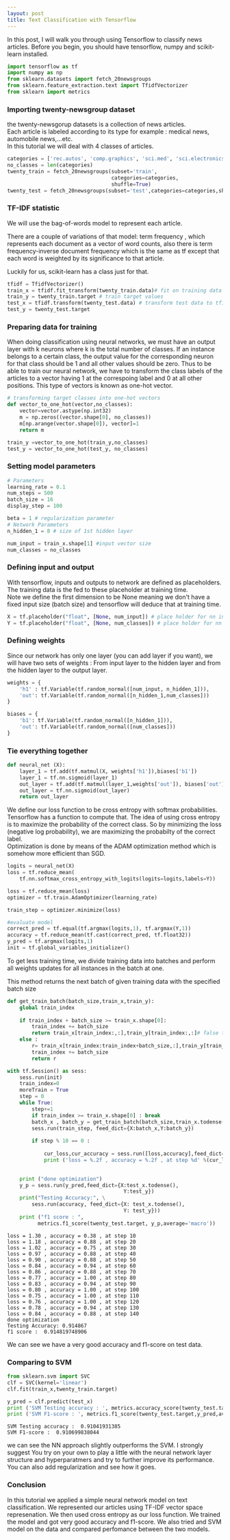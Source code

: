 ```yaml
---
layout: post
title: Text Classification with Tensorflow
---
```


In this post, I will walk you through using Tensorflow to classify news articles.
Before you begin, you should have tensorflow, numpy and scikit-learn installed.



```python
import tensorflow as tf
import numpy as np
from sklearn.datasets import fetch_20newsgroups
from sklearn.feature_extraction.text import TfidfVectorizer
from sklearn import metrics
```

### Importing twenty-newsgroup dataset
the twenty-newsgorup datasets is a collection of news articles.  
Each article is labeled according to its type for example : medical news, automobile news,...etc.  
In this tutorial we will deal with 4 classes of articles.


```python
categories = ['rec.autos', 'comp.graphics', 'sci.med', 'sci.electronics']
no_classes = len(categories)
twenty_train = fetch_20newsgroups(subset='train',
                                  categories=categories,
                                  shuffle=True)
twenty_test = fetch_20newsgroups(subset='test',categories=categories,shuffle=True)
```

### TF-IDF statistic
We will use the bag-of-words model to represent each article.  

There are a couple of variations of that model: term frequency , which represents each document as a vector of word counts, also there is term frequency-inverse document frequency which is the same as tf except that each word is weighted by its significance to that article.  

Luckily for us, scikit-learn has a class just for that.


```python
tfidf = TfidfVectorizer()
train_x = tfidf.fit_transform(twenty_train.data)# fit on training data
train_y = twenty_train.target # train target values
test_x = tfidf.transform(twenty_test.data) # transform test data to tfidf representation
test_y = twenty_test.target
```


### Preparing data for training
When doing classification using neural networks, we must have an output layer with k neurons where k is the total number of classes. If an instance belongs to a certain class, the output value for the corresponding neuron for that class should be 1 and all other values should be zero. Thus to be able to train our neural network, we have to transform the class labels of the articles to a vector having 1 at the correspoing label and 0 at all other positions. This type of vectors is known as one-hot vector.


```python
# transforming target classes into one-hot vectors
def vector_to_one_hot(vector,no_classes):
    vector=vector.astype(np.int32)
    m = np.zeros((vector.shape[0], no_classes))
    m[np.arange(vector.shape[0]), vector]=1
    return m

train_y =vector_to_one_hot(train_y,no_classes)
test_y = vector_to_one_hot(test_y, no_classes)
```

### Setting model parameters


```python
# Parameters
learning_rate = 0.1
num_steps = 500
batch_size = 16
display_step = 100

beta = 1 # regularization parameter
# Network Parameters
n_hidden_1 = 8 # size of 1st hidden layer

num_input = train_x.shape[1] #input vector size
num_classes = no_classes 
```

### Defining input and output

With tensorflow, inputs and outputs to network are defined as placeholders.  
The training data is the fed to these placeholder at training time.  
Note we define the first dimension to be None meaning we don't have a fixed input size (batch size) and tensorflow will deduce that at training time.


```python
X = tf.placeholder("float", [None, num_input]) # place holder for nn input
Y = tf.placeholder("float", [None, num_classes]) # place holder for nn output
```

### Defining weights
Since our network has only one layer (you can add layer if you want), we will have two sets of weights : From input layer to the hidden layer and from the hidden layer to the output layer.


```python
weights = {
    'h1' : tf.Variable(tf.random_normal([num_input, n_hidden_1])),
    'out': tf.Variable(tf.random_normal([n_hidden_1,num_classes]))
}

biases = {
    'b1': tf.Variable(tf.random_normal([n_hidden_1])),
    'out': tf.Variable(tf.random_normal([num_classes]))
}
```

### Tie everything together


```python
def neural_net (X):
    layer_1 = tf.add(tf.matmul(X, weights['h1']),biases['b1'])
    layer_1 = tf.nn.sigmoid(layer_1)
    out_layer = tf.add(tf.matmul(layer_1,weights['out']), biases['out'])
    out_layer = tf.nn.sigmoid(out_layer)
    return out_layer
```

We define our loss function to be cross entropy with softmax probabilities. Tensorflow has a function to compute that. 
The idea of using cross entropy is to maximize the probability of the correct class. So by minimizing the loss (negative log probability), we are maximizing the probabilty of the correct label.  
Optimization is done by means of the ADAM optimization method which is somehow more efficient than SGD.


```python
logits = neural_net(X)
loss = tf.reduce_mean(
    tf.nn.softmax_cross_entropy_with_logits(logits=logits,labels=Y))

loss = tf.reduce_mean(loss)
optimizer = tf.train.AdamOptimizer(learning_rate)

train_step = optimizer.minimize(loss)

#evaluate model
correct_pred = tf.equal(tf.argmax(logits,1), tf.argmax(Y,1))
accuracy = tf.reduce_mean(tf.cast(correct_pred, tf.float32))
y_pred = tf.argmax(logits,1)
init = tf.global_variables_initializer()
```

To get less training time, we divide training data into batches and perform all weights updates for all instances in the batch at one.  

This method returns the next batch of given training data with the specified batch size


```python
def get_train_batch(batch_size,train_x,train_y):
    global train_index
    
    if train_index + batch_size >= train_x.shape[0]:
        train_index += batch_size
        return train_x[train_index:,:],train_y[train_index:,:]# false to indicate no more training batches
    else :
        r= train_x[train_index:train_index+batch_size,:],train_y[train_index:train_index+batch_size,:]
        train_index += batch_size
        return r
```


```python
with tf.Session() as sess:
    sess.run(init)
    train_index=0
    moreTrain = True
    step = 0
    while True:
        step+=1
        if train_index >= train_x.shape[0] : break
        batch_x , batch_y = get_train_batch(batch_size,train_x.todense(),train_y)
        sess.run(train_step, feed_dict={X:batch_x,Y:batch_y})
        
        if step % 10 == 0 :
            
            cur_loss,cur_accuracy = sess.run([loss,accuracy],feed_dict={X:batch_x,Y:batch_y}) 
            print ('loss = %.2f , accuracy = %.2f , at step %d' %(cur_loss, cur_accuracy,step))
    

    print ("done optimization")
    y_p = sess.run(y_pred,feed_dict={X:test_x.todense(),
                                      Y:test_y})
    print("Testing Accuracy:", \
        sess.run(accuracy, feed_dict={X: test_x.todense(),
                                      Y: test_y}))
    print ("f1 score : ", 
          metrics.f1_score(twenty_test.target, y_p,average='macro'))
```

    loss = 1.30 , accuracy = 0.38 , at step 10
    loss = 1.18 , accuracy = 0.88 , at step 20
    loss = 1.02 , accuracy = 0.75 , at step 30
    loss = 0.97 , accuracy = 0.88 , at step 40
    loss = 0.90 , accuracy = 0.88 , at step 50
    loss = 0.84 , accuracy = 0.94 , at step 60
    loss = 0.86 , accuracy = 0.88 , at step 70
    loss = 0.77 , accuracy = 1.00 , at step 80
    loss = 0.83 , accuracy = 0.94 , at step 90
    loss = 0.80 , accuracy = 1.00 , at step 100
    loss = 0.75 , accuracy = 1.00 , at step 110
    loss = 0.76 , accuracy = 1.00 , at step 120
    loss = 0.78 , accuracy = 0.94 , at step 130
    loss = 0.84 , accuracy = 0.88 , at step 140
    done optimization
    Testing Accuracy: 0.914867
    f1 score :  0.914819748906
    

We can see we have a very good accuracy and f1-score on test data.

### Comparing to SVM


```python
from sklearn.svm import SVC
clf = SVC(kernel='linear')
clf.fit(train_x,twenty_train.target)
```


```python
y_pred = clf.predict(test_x)
print ('SVM Testing accuracy : ', metrics.accuracy_score(twenty_test.target,y_pred))
print ('SVM F1-score : ', metrics.f1_score(twenty_test.target,y_pred,average='macro'))
```

    SVM Testing accuracy :  0.91041931385
    SVM F1-score :  0.910699838044
    

we can see the NN approach slightly outperforms the SVM.
I strongly suggest You try on your own to play a little with the neural network layer structure and hyperparatmers and try to further improve its performance. You can also add regularization and see how it goes.

### Conclusion
In this tutorial we applied a simple neural network model on text classification. We represented our articles using TF-IDF vector space represenation. We then used cross entropy as our loss function. We trained the model and got very good accuracy and f1-score. We also tried and SVM model on the data and compared perfomance between the two models.  
